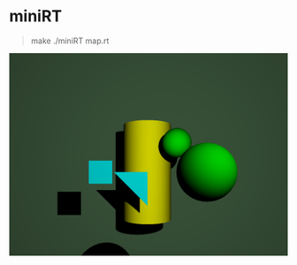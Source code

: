# miniRT
> make
> ./miniRT map.rt

![alt text](https://github.com/an-karina/miniRT/blob/main/figures.png)

